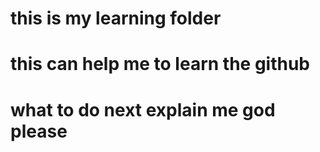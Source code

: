 # this is my learning folder
# this can help me to learn the github
# what to do next explain me god please

